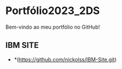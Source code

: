 # Portfólio2023_2DS

Bem-vindo ao meu portfólio no GitHub!


## IBM SITE

- *(https://github.com/nickolss/IBM-Site.git)
